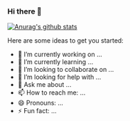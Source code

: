 ### Hi there 👋

[![Anurag's github stats](https://github-readme-stats.vercel.app/api?username=WwLuo-1024&theme=merko)](https://github.com/anuraghazra/github-readme-stats)

Here are some ideas to get you started:

- 🔭 I’m currently working on ...
- 🌱 I’m currently learning ...
- 👯 I’m looking to collaborate on ...
- 🤔 I’m looking for help with ...
- 💬 Ask me about ...
- 📫 How to reach me: ...
- 😄 Pronouns: ...
- ⚡ Fun fact: ...

<!--
**WwLuo-1024/WwLuo-1024** is a ✨ _special_ ✨ repository because its `README.md` (this file) appears on your GitHub profile.

-->

